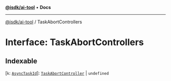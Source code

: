 [**@isdk/ai-tool**](../README.md) • **Docs**

***

[@isdk/ai-tool](../globals.md) / TaskAbortControllers

# Interface: TaskAbortControllers

## Indexable

 \[`k`: [`AsyncTaskId`](../type-aliases/AsyncTaskId.md)\]: [`TaskAbortController`](../classes/TaskAbortController.md) \| `undefined`

